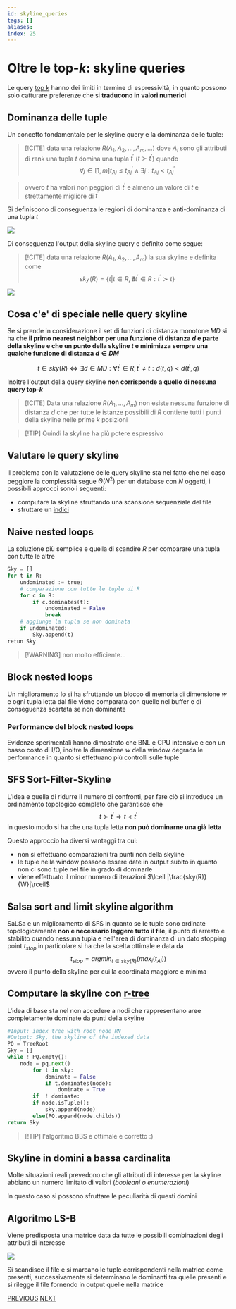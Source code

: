 ```yaml
---
id: skyline_queries
tags: []
aliases: 
index: 25
---
```


# Oltre le top-$k$: skyline queries

Le query [top k](top_k_queries.md) hanno dei limiti in termine di espressività, in quanto possono solo catturare preferenze che si **traducono in valori numerici**

## Dominanza delle tuple

Un concetto fondamentale per le skyline query e la dominanza delle tuple:

>[!CITE] data una relazione $R(A_1,A_2,...,A_m,...)$ dove $A_i$ sono gli attributi di rank una tupla $t$ domina una tupla $t^{'}$ ($t \succ t^{'}$) quando $$\forall j \in [1,m] t_{Aj} \leq t^{'}_{Aj} \land \exists j: t_{Aj} \lt t^{'}_{Aj}$$ 

>ovvero $t$ ha valori non peggiori di $t^{'}$ e almeno un valore di $t$ e strettamente migliore di $t^{'}$

Si definiscono di conseguenza le regioni di dominanza e anti-dominanza di una tupla $t$

![](tecnologie_basi_dati/Pasted%20image%2020250220161559.png)

Di conseguenza l'output della skyline query e definito come segue:

>[!CITE] data una relazione $R(A_1,A_2,...,A_m)$ la sua skyline e definita come $$sky(R) = \{t | t \in R, \nexists t^{'} \in R: t^{'} \succ t\}$$

![](tecnologie_basi_dati/Pasted%20image%2020250220162016.png)

## Cosa c'e' di speciale nelle query skyline

Se si prende in considerazione il set di funzioni di distanza monotone $MD$ si ha che **il primo nearest neighbor per una funzione di distanza $d$ e parte della skyline e  che un punto della skyline $t$ e minimizza sempre una qualche funzione di distanza $d \in DM$**

$$
t \in sky(R) \Leftrightarrow  \exists d \in MD: \forall t^{'} \in R, t^{'} \neq t: d(t,q) \lt d(t^{'},q)
$$

Inoltre l'output della query skyline **non corrisponde a quello di nessuna query top-$k$**

>[!CITE] Data una relazione $R(A_1,...,A_m)$ non esiste nessuna funzione di distanza $d$ che per tutte le istanze possibili di $R$ contiene tutti i punti della skyline nelle prime $k$ posizioni 

>[!TIP] Quindi la skyline ha più potere espressivo 

## Valutare le query skyline

Il problema con la valutazione delle query skyline sta nel fatto che nel caso peggiore la complessità segue $\Theta(N^2)$  per un database con $N$ oggetti, i possibili approcci sono i seguenti:

- computare la skyline sfruttando una scansione sequenziale del file
- sfruttare un [indici](indici.md)

## Naive nested loops

La soluzione più semplice e quella di scandire $R$ per comparare una tupla con tutte le altre

```python
Sky = []
for t in R:
	undominated := true;
	# comparazione con tutte le tuple di R
	for c in R:
		if c.dominates(t): 
			undominated = False 
			break
	# aggiunge la tupla se non dominata
	if undominated:
		Sky.append(t)
retun Sky
```
>[!WARNING] non molto efficiente...

## Block nested loops

Un miglioramento lo si ha  sfruttando un blocco di memoria di dimensione $w$  e ogni tupla letta dal file viene comparata con quelle nel buffer e di conseguenza scartata se non dominante

### Performance del block nested loops

Evidenze sperimentali hanno dimostrato che BNL e CPU intensive e con un basso costo di I/O, inoltre la dimensione $w$ della window degrada le performance in quanto  si effettuano più controlli sulle tuple

## SFS Sort-Filter-Skyline

L'idea e quella di ridurre il numero di confronti, per fare ciò si introduce un ordinamento topologico completo che garantisce che $$t \succ t^{'} \Rightarrow t \lt t^{'}$$ in questo modo si ha che una tupla letta **non può dominarne una già letta**

Questo approccio ha diversi vantaggi tra cui:

- non si effettuano comparazioni tra punti non della skyline
- le tuple nella window possono essere date in output subito in quanto non ci sono tuple nel file in grado di dominarle
- viene effettuato il minor numero di iterazioni $\lceil |\frac{sky(R)}{W}|\rceil$

## Salsa sort and limit skyline algorithm

SaLSa e un miglioramento di SFS in quanto se le tuple sono ordinate topologicamente **non e necessario leggere tutto il file**, il punto di arresto e stabilito quando nessuna tupla e nell'area di dominanza di un dato stopping point $t_{stop}$ in particolare si ha che la scelta ottimale e data da $$ t_{stop} = argmin_{t \in sky(R)}(max_i(t_{Ai}))$$ ovvero il punto della skyline per cui la coordinata maggiore e minima


## Computare la skyline con [r-tree](r-tree.md)

L'idea di base sta nel non accedere a nodi che rappresentano aree completamente dominate da punti della skyline

```python
#Input: index tree with root node RN
#Output: Sky, the skyline of the indexed data
PQ = TreeRoot
Sky = []
while ! PQ.empty():
	node = pq.next()
		for t in sky:
			dominate = False
			if t.dominates(node):
				dominate = True
		if  ! dominate:
		if node.isTuple():
			sky.append(node)
		else(PQ.append(node.childs))
return Sky
```

>[!TIP] l'algoritmo BBS e ottimale e corretto :)

## Skyline in domini a bassa cardinalita

Molte situazioni reali prevedono che gli attributi di interesse per la skyline abbiano un numero limitato di valori (*booleani o enumerazioni*)

In questo caso si possono sfruttare le peculiarità di questi domini

## Algoritmo LS-B

Viene predisposta una matrice data da tutte le possibili combinazioni degli attributi di interesse

![](tecnologie_basi_dati/Pasted%20image%2020250220174021.png)

Si scandisce il file e si marcano le tuple corrispondenti nella matrice come presenti, successivamente si determinano le dominanti tra quelle presenti e si rilegge il file fornendo in output quelle nella matrice

[PREVIOUS](pages/rankSQL.md) [NEXT](big_data.md)
